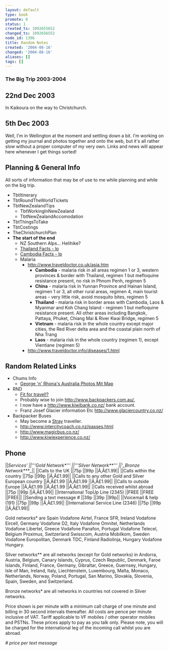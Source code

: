 ```yaml
---
layout: default
type: book
promote: 0
status: 1
created_ts: 1092655652
changed_ts: 1092656552
node_id: 1306
title: Random Notes
created: '2004-08-16'
changed: '2004-08-16'
aliases: []
tags: []
---
```

### The Big Trip 2003-2004
## 22nd Dec 2003
In Kaikoura on the way to Christchurch.  

## 5th Dec 2003
Well, I'm in Wellington at the moment and settling down a bit.   I'm working on getting my journal and photos together and onto the web, but it's all rather slow without a proper computer of my very own.   Links and news will appear here whenever I get things sorted!

## Planning & General Info
All sorts of information that may be of use to me while planning and while on the big trip.
* TbtItinerary
* TbtRoundTheWorldTickets
* TbtNewZealandTips
    * TbtWorkingInNewZealand
    * TbtNewZealandAccomodation
* TbtThingsToTake
* TbtCostings
* TheChristchurchPlan
* __The start of the end__
    * NZ Southern Alps... Helihike?
    * [Thailand Facts - lp](http://www.lonelyplanet.com/destinations/south_east_asia/thailand/facts.htm)
    * [Cambodia Facts - lp](http://www.lonelyplanet.com/destinations/south_east_asia/cambodia/facts.htm)
    * Malaria
        * <http://www.traveldoctor.co.uk/asia.htm>
            * __Cambodia__ - malaria risk in all areas regimen 1 or 3, western provinces & border with Thailand, regimen 1 but mefloquine resistance present, no risk in Phnom Penh, regimen 5
            * __China__ - malaria risk in Yunnan Province and Hainan Island, regimen 1 or 3, all other rural areas, regimen 4, main tourist areas - very little risk, avoid mosquito bites, regimen 5
            * __Thailand__ - malaria risk in border areas with Cambodia, Laos & Myanmar and Koh Chang Island - regimen 1 but mefloquine resistance present. All other areas including Bangkok, Pattaya, Phuket, Chiang Mai & River Kwai Bridge, regimen 5
            * __Vietnam__ - malaria risk in the whole country except major cities, the Red River delta area and the coastal plain north of Nha Trang
            * __Laos__ - malaria risk in the whole country (regimen 1), except Vientiane (regimen 5)
        * <http://www.traveldoctor.info/diseases/1.html>


## Random Related Links
* Chums Info
    * [George 'n' Rhona's Australia Photos Mit Map](http://www.g.beckett.ukgateway.net/australia/)
* RND
    * [Fit for travel!?](http://www.fitfortravel.scot.nhs.uk/)
    * Probably wise to join <http://www.backpackers.com.au/.>
    * I now have a <http://www.kiwibank.co.nz/> bank account.
    * Franz Josef Glacier information Etc <http://www.glaciercountry.co.nz/>
* Backpacker Buses
    * May become a [Stray](http://www.straytravel.com/) traveller.
    * <http://www.intercitycoach.co.nz/passes.html>
    * <http://www.magicbus.co.nz/>
    * <http://www.kiwiexperience.co.nz/>

## Phone
||__Services_'	||'''Gold Network*'''	||'''Silver Network**'''	||'_Bronze Network***__||
||Calls to the UK	||75p	||99p	||Ã‚Â£1.99||
||Calls within the country	||75p	||99p	||Ã‚Â£1.99||
||Calls to any other Gold and Silver European country	||Ã‚Â£1.99	||Ã‚Â£1.99	||Ã‚Â£1.99||
||Calls to outside Europe	||Ã‚Â£1.99	||Ã‚Â£1.99	||Ã‚Â£1.99||
||Calls received whilst abroad	||75p	||99p	||Ã‚Â£1.99||
||International TopUp Line (2345)	||FREE	||FREE	||FREE||
||Sending a text message #	||39p	||39p	||99p||
||Voicemail & help (191)	||75p	||99p	||Ã‚Â£1.99||
||International Service Line (2346)	||75p	||99p	||Ã‚Â£1.99||

Gold networks* are Spain Vodafone Airtel, France SFR, Ireland Vodafone Eircell, Germany Vodafone D2, Italy Vodafone Omnitel, Netherlands Vodafone Libertel, Greece Vodafone Panafon, Portugal Vodafone Telecel, Belgium Proximus, Switzerland Swisscom, Austria Mobilkom, Sweden Vodafone Europolitan, Denmark TDC, Finland Radiolinja, Hungary Vodafone Hungary.

Silver networks** are all networks (except for Gold networks) in Andorra, Austria, Belgium, Canary Islands, Cyprus, Czech Republic, Denmark, Faroe Islands, Finland, France, Germany, Gibraltar, Greece, Guernsey, Hungary, Isle of Man, Ireland, Italy, Liechtenstein, Luxembourg, Malta, Monaco, Netherlands, Norway, Poland, Portugal, San Marino, Slovakia, Slovenia, Spain, Sweden, and Switzerland.

Bronze networks* are all networks in countries not covered in Silver networks.

Price shown is per minute with a minimum call charge of one minute and billing in 30 second intervals thereafter. All costs are pence per minute inclusive of VAT. Tariff applicable to VF mobiles / other operator mobiles and PSTNs. These prices apply to pay as you talk only. Please note, you will be charged for the international leg of the incoming call whilst you are abroad.

_# price per text message_
